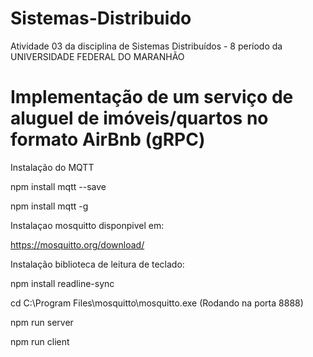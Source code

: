 # Sistemas-Distribuido
Atividade 03 da disciplina de Sistemas Distribuídos - 8 período da UNIVERSIDADE FEDERAL DO MARANHÃO 
# Implementação de um serviço de aluguel de imóveis/quartos no formato AirBnb (gRPC)

Instalação do MQTT

npm install mqtt --save

npm install mqtt -g

Instalaçao mosquitto disponpivel em:

https://mosquitto.org/download/

Instalação biblioteca de leitura de teclado:

npm install readline-sync

cd C:\Program Files\mosquitto\mosquitto.exe (Rodando na porta 8888)

npm run server

npm run client

